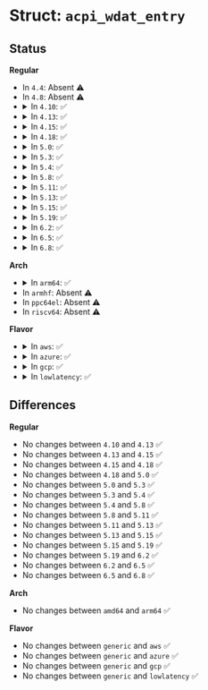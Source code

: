 # Struct: <code>acpi_wdat_entry</code>

## Status
<b>Regular</b>
<ul>
<li>
In <code>4.4</code>: Absent ⚠️
</li>
<li>
In <code>4.8</code>: Absent ⚠️
</li>
<li>
<details>
<summary>In <code>4.10</code>: ✅</summary>

```c
struct acpi_wdat_entry {
    u8 action;
    u8 instruction;
    u16 reserved;
    struct acpi_generic_address register_region;
    u32 value;
    u32 mask;
};
```
</details>
</li>
<li>
<details>
<summary>In <code>4.13</code>: ✅</summary>

```c
struct acpi_wdat_entry {
    u8 action;
    u8 instruction;
    u16 reserved;
    struct acpi_generic_address register_region;
    u32 value;
    u32 mask;
};
```
</details>
</li>
<li>
<details>
<summary>In <code>4.15</code>: ✅</summary>

```c
struct acpi_wdat_entry {
    u8 action;
    u8 instruction;
    u16 reserved;
    struct acpi_generic_address register_region;
    u32 value;
    u32 mask;
};
```
</details>
</li>
<li>
<details>
<summary>In <code>4.18</code>: ✅</summary>

```c
struct acpi_wdat_entry {
    u8 action;
    u8 instruction;
    u16 reserved;
    struct acpi_generic_address register_region;
    u32 value;
    u32 mask;
};
```
</details>
</li>
<li>
<details>
<summary>In <code>5.0</code>: ✅</summary>

```c
struct acpi_wdat_entry {
    u8 action;
    u8 instruction;
    u16 reserved;
    struct acpi_generic_address register_region;
    u32 value;
    u32 mask;
};
```
</details>
</li>
<li>
<details>
<summary>In <code>5.3</code>: ✅</summary>

```c
struct acpi_wdat_entry {
    u8 action;
    u8 instruction;
    u16 reserved;
    struct acpi_generic_address register_region;
    u32 value;
    u32 mask;
};
```
</details>
</li>
<li>
<details>
<summary>In <code>5.4</code>: ✅</summary>

```c
struct acpi_wdat_entry {
    u8 action;
    u8 instruction;
    u16 reserved;
    struct acpi_generic_address register_region;
    u32 value;
    u32 mask;
};
```
</details>
</li>
<li>
<details>
<summary>In <code>5.8</code>: ✅</summary>

```c
struct acpi_wdat_entry {
    u8 action;
    u8 instruction;
    u16 reserved;
    struct acpi_generic_address register_region;
    u32 value;
    u32 mask;
};
```
</details>
</li>
<li>
<details>
<summary>In <code>5.11</code>: ✅</summary>

```c
struct acpi_wdat_entry {
    u8 action;
    u8 instruction;
    u16 reserved;
    struct acpi_generic_address register_region;
    u32 value;
    u32 mask;
};
```
</details>
</li>
<li>
<details>
<summary>In <code>5.13</code>: ✅</summary>

```c
struct acpi_wdat_entry {
    u8 action;
    u8 instruction;
    u16 reserved;
    struct acpi_generic_address register_region;
    u32 value;
    u32 mask;
};
```
</details>
</li>
<li>
<details>
<summary>In <code>5.15</code>: ✅</summary>

```c
struct acpi_wdat_entry {
    u8 action;
    u8 instruction;
    u16 reserved;
    struct acpi_generic_address register_region;
    u32 value;
    u32 mask;
};
```
</details>
</li>
<li>
<details>
<summary>In <code>5.19</code>: ✅</summary>

```c
struct acpi_wdat_entry {
    u8 action;
    u8 instruction;
    u16 reserved;
    struct acpi_generic_address register_region;
    u32 value;
    u32 mask;
};
```
</details>
</li>
<li>
<details>
<summary>In <code>6.2</code>: ✅</summary>

```c
struct acpi_wdat_entry {
    u8 action;
    u8 instruction;
    u16 reserved;
    struct acpi_generic_address register_region;
    u32 value;
    u32 mask;
};
```
</details>
</li>
<li>
<details>
<summary>In <code>6.5</code>: ✅</summary>

```c
struct acpi_wdat_entry {
    u8 action;
    u8 instruction;
    u16 reserved;
    struct acpi_generic_address register_region;
    u32 value;
    u32 mask;
};
```
</details>
</li>
<li>
<details>
<summary>In <code>6.8</code>: ✅</summary>

```c
struct acpi_wdat_entry {
    u8 action;
    u8 instruction;
    u16 reserved;
    struct acpi_generic_address register_region;
    u32 value;
    u32 mask;
};
```
</details>
</li>
</ul>
<b>Arch</b>
<ul>
<li>
<details>
<summary>In <code>arm64</code>: ✅</summary>

```c
struct acpi_wdat_entry {
    u8 action;
    u8 instruction;
    u16 reserved;
    struct acpi_generic_address register_region;
    u32 value;
    u32 mask;
};
```
</details>
</li>
<li>
In <code>armhf</code>: Absent ⚠️
</li>
<li>
In <code>ppc64el</code>: Absent ⚠️
</li>
<li>
In <code>riscv64</code>: Absent ⚠️
</li>
</ul>
<b>Flavor</b>
<ul>
<li>
<details>
<summary>In <code>aws</code>: ✅</summary>

```c
struct acpi_wdat_entry {
    u8 action;
    u8 instruction;
    u16 reserved;
    struct acpi_generic_address register_region;
    u32 value;
    u32 mask;
};
```
</details>
</li>
<li>
<details>
<summary>In <code>azure</code>: ✅</summary>

```c
struct acpi_wdat_entry {
    u8 action;
    u8 instruction;
    u16 reserved;
    struct acpi_generic_address register_region;
    u32 value;
    u32 mask;
};
```
</details>
</li>
<li>
<details>
<summary>In <code>gcp</code>: ✅</summary>

```c
struct acpi_wdat_entry {
    u8 action;
    u8 instruction;
    u16 reserved;
    struct acpi_generic_address register_region;
    u32 value;
    u32 mask;
};
```
</details>
</li>
<li>
<details>
<summary>In <code>lowlatency</code>: ✅</summary>

```c
struct acpi_wdat_entry {
    u8 action;
    u8 instruction;
    u16 reserved;
    struct acpi_generic_address register_region;
    u32 value;
    u32 mask;
};
```
</details>
</li>
</ul>

## Differences
<b>Regular</b>
<ul>
<li>
No changes between <code>4.10</code> and <code>4.13</code> ✅
</li>
<li>
No changes between <code>4.13</code> and <code>4.15</code> ✅
</li>
<li>
No changes between <code>4.15</code> and <code>4.18</code> ✅
</li>
<li>
No changes between <code>4.18</code> and <code>5.0</code> ✅
</li>
<li>
No changes between <code>5.0</code> and <code>5.3</code> ✅
</li>
<li>
No changes between <code>5.3</code> and <code>5.4</code> ✅
</li>
<li>
No changes between <code>5.4</code> and <code>5.8</code> ✅
</li>
<li>
No changes between <code>5.8</code> and <code>5.11</code> ✅
</li>
<li>
No changes between <code>5.11</code> and <code>5.13</code> ✅
</li>
<li>
No changes between <code>5.13</code> and <code>5.15</code> ✅
</li>
<li>
No changes between <code>5.15</code> and <code>5.19</code> ✅
</li>
<li>
No changes between <code>5.19</code> and <code>6.2</code> ✅
</li>
<li>
No changes between <code>6.2</code> and <code>6.5</code> ✅
</li>
<li>
No changes between <code>6.5</code> and <code>6.8</code> ✅
</li>
</ul>
<b>Arch</b>
<ul>
<li>
No changes between <code>amd64</code> and <code>arm64</code> ✅
</li>
</ul>
<b>Flavor</b>
<ul>
<li>
No changes between <code>generic</code> and <code>aws</code> ✅
</li>
<li>
No changes between <code>generic</code> and <code>azure</code> ✅
</li>
<li>
No changes between <code>generic</code> and <code>gcp</code> ✅
</li>
<li>
No changes between <code>generic</code> and <code>lowlatency</code> ✅
</li>
</ul>
